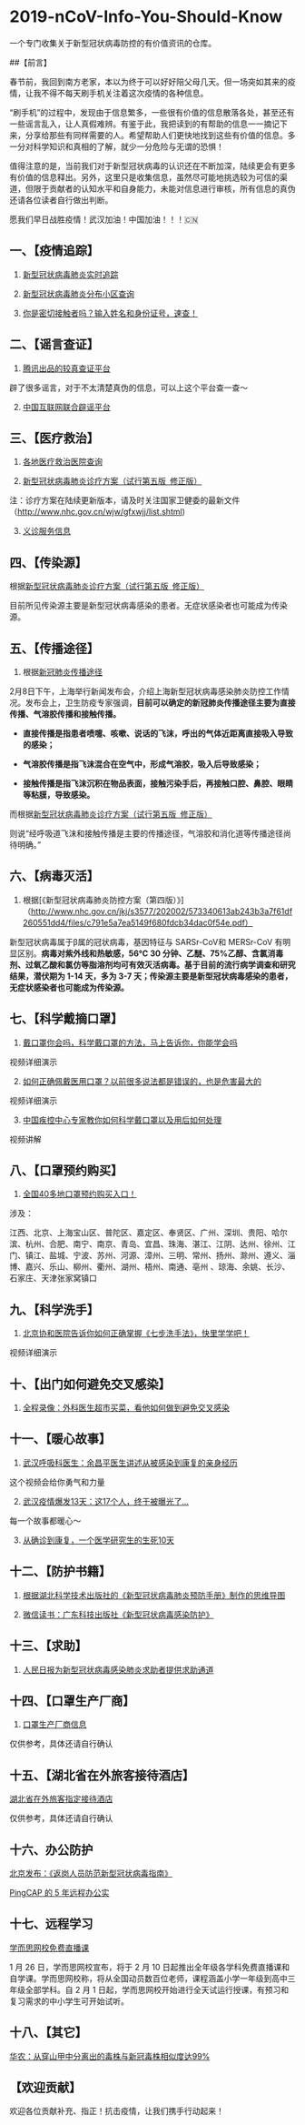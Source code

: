 # 2019-nCoV-Info-You-Should-Know

一个专门收集关于新型冠状病毒防控的有价值资讯的仓库。

##【前言】

春节前，我回到南方老家，本以为终于可以好好陪父母几天。但一场突如其来的疫情，让我不得不每天刷手机关注着这次疫情的各种信息。

“刷手机”的过程中，发现由于信息繁多，一些很有价值的信息散落各处，甚至还有一些谣言乱入，让人真假难辨。有鉴于此，我把读到的有帮助的信息一一摘记下来，分享给那些有同样需要的人。希望帮助人们更快地找到这些有价值的信息。多一分对科学知识和真相的了解，就少一分危险与无谓的恐惧！

值得注意的是，当前我们对于新型冠状病毒的认识还在不断加深，陆续更会有更多有价值的信息释出。另外，这里只是收集信息，虽然尽可能地挑选较为可信的渠道，但限于贡献者的认知水平和自身能力，未能对信息进行审核，所有信息的真伪还请各位读者自行做出判断。

愿我们早日战胜疫情！武汉加油！中国加油！！！🇨🇳

## 一、【疫情追踪】

1. [新型冠状病毒肺炎实时追踪](https://news.qq.com/zt2020/page/feiyan.htm)

2. [新型冠状病毒肺炎分布小区查询](https://ncov.html5.qq.com/community?channelid=85)

3. [你是密切接触者吗？输入姓名和身份证号，速查！](https://mp.weixin.qq.com/s/GKoS_u57lUI_kBUteB3xHw)

## 二、【谣言查证】

1. [腾讯出品的较真查证平台](https://vp.fact.qq.com/home) 

辟了很多谣言，对于不太清楚真伪的信息，可以上这个平台查一查～

2. [中国互联网联合辟谣平台](http://www.piyao.org.cn/)

## 三、【医疗救治】

1. [各地医疗救治医院查询](https://news.qq.com/zt2020/page/feiyan.htm#prevent)

2. [新型冠状病毒肺炎诊疗方案（试行第五版 修正版）](http://www.nhc.gov.cn/yzygj/s7653p/202002/d4b895337e19445f8d728fcaf1e3e13a/files/ab6bec7f93e64e7f998d802991203cd6.pdf)

注：诊疗方案在陆续更新版本，请及时关注国家卫健委的最新文件（http://www.nhc.gov.cn/wjw/gfxwjj/list.shtml)

3. [义诊服务信息](https://shimo.im/sheets/JgXjYCJJTRQxJ3GP/MODOC)

## 四、【传染源】

根据[新型冠状病毒肺炎诊疗方案（试行第五版 修正版）](http://www.nhc.gov.cn/yzygj/s7653p/202002/d4b895337e19445f8d728fcaf1e3e13a/files/ab6bec7f93e64e7f998d802991203cd6.pdf)

目前所见传染源主要是新型冠状病毒感染的患者。无症状感染者也可能成为传染源。

## 五、【传播途径】

1. 根据[新冠肺炎传播途径](https://www.thepaper.cn/newsDetail_forward_5862601)

2月8日下午，上海举行新闻发布会，介绍上海新型冠状病毒感染肺炎防控工作情况。发布会上，卫生防疫专家强调，**目前可以确定的新冠肺炎传播途径主要为直接传播、气溶胶传播和接触传播。**

- **直接传播是指患者喷嚏、咳嗽、说话的飞沫，呼出的气体近距离直接吸入导致的感染；**

- **气溶胶传播是指飞沫混合在空气中，形成气溶胶，吸入后导致感染；**

- **接触传播是指飞沫沉积在物品表面，接触污染手后，再接触口腔、鼻腔、眼睛等粘膜，导致感染。**

而根据[新型冠状病毒肺炎诊疗方案（试行第五版 修正版）](http://www.nhc.gov.cn/yzygj/s7653p/202002/d4b895337e19445f8d728fcaf1e3e13a/files/ab6bec7f93e64e7f998d802991203cd6.pdf)

则说“经呼吸道飞沫和接触传播是主要的传播途径，气溶胶和消化道等传播途径尚待明确。”

## 六、【病毒灭活】

1. 根据[《新型冠状病毒肺炎防控方案（第四版）》]（http://www.nhc.gov.cn/jkj/s3577/202002/573340613ab243b3a7f61df260551dd4/files/c791e5a7ea5149f680fdcb34dac0f54e.pdf）

新型冠状病毒属于β属的冠状病毒，基因特征与 SARSr-CoV和 MERSr-CoV 有明显区别。**病毒对紫外线和热敏感，56℃ 30 分钟、乙醚、75%乙醇、含氯消毒剂、过氧乙酸和氯仿等脂溶剂均可有效灭活病毒。基于目前的流行病学调查和研究结果，潜伏期为 1-14 天，多为 3-7 天；传染源主要是新型冠状病毒感染的患者，无症状感染者也可能成为传染源。**

## 七、【科学戴摘口罩】

1. [戴口罩你会吗，科学戴口罩的方法，马上告诉你，你能学会吗](https://www.bilibili.com/video/av85691105/)

视频详细演示

2. [如何正确佩戴医用口罩？以前很多说法都是错误的，也是危害最大的](https://www.bilibili.com/video/av84657014?from=search&seid=11369418844995537302)

视频详细演示

3. [中国疾控中心专家教你如何科学戴口罩以及用后如何处理](http://www.tielingxian.gov.cn/tltlx/zt/qlkjxxgzbdyq35/fykp38/874250/index.html)

视频讲解

## 八、【口罩预约购买】

1. [全国40多地口罩预约购买入口！](https://mp.weixin.qq.com/s/yPGWKiB4pRBk3UInpAfmMw)

涉及：

江西、北京、上海宝山区、普陀区、嘉定区、奉贤区、广州、深圳、贵阳、哈尔滨、杭州、合肥、南宁、南京、青岛、宜昌、珠海、湛江、江阴、达州、徐州、江门、镇江、盐城、宁波、苏州、河源、漳州、三明、常州、扬州、滁州、遵义、淄博、嘉兴、乐山、柳州、衢州、湖州、梧州、南通、亳州
、琼海、余姚、长沙、石家庄、天津张家窝镇口

## 九、【科学洗手】

1. [北京协和医院告诉你如何正确掌握《七步洗手法》，快里学学吧！](https://haokan.baidu.com/v?vid=4642099764798352078&pd=bjh&fr=bjhauthor&type=video)

视频详细演示

## 十、【出门如何避免交叉感染】

1. [全程录像：外科医生超市买菜，看他如何做到避免交叉感染](https://baijiahao.baidu.com/s?id=1658025971555241069&wfr=spider&for=pc)

## 十一、【暖心故事】

1. [武汉呼吸科医生：余昌平医生讲述从被感染到康复的亲身经历](https://www.bilibili.com/video/av86989861/?redirectFrom=h5)

这个视频会给你勇气和力量

2. [武汉疫情爆发13天：这17个人，终于被曝光了...](https://mp.weixin.qq.com/s/3yYFpdSFTosPZYpqhFLYjQ)

每一个故事都暖心～

3. [从确诊到康复，一个医学研究生的生死10天](https://mp.weixin.qq.com/s/N1jDooSKnf2dJrDaHoqCWA)

## 十二、【防护书籍】

1. [根据湖北科学技术出版社的《新型冠状病毒肺炎预防手册》制作的思维导图](https://www.processon.com/view/5e2d2e8ee4b0781d52af66e3?fromnew=1#map)

2. [微信读书：广东科技出版社《新型冠状病毒感染防护》](https://weread.qq.com/web/reader/5b232b8071a8e5585b2b5a3kc81322c012c81e728d9d180)

## 十三、【求助】

1. [人民日报为新型冠状病毒感染肺炎求助者提供求助通道](https://activity.peopleapp.com/qiuzhutongdao/?from=timeline&isappinstalled=0)

## 十四、【口罩生产厂商】

1. [口罩生产厂商信息](https://shimo.im/sheets/pchvJ6ddyRHHdXtv/MODOC)

仅供参考，具体还请自行确认

## 十五、【湖北省在外旅客接待酒店】

[湖北省在外旅客指定接待酒店](https://wh.opensource-service.cn/#/travel_hotel)

仅供参考，具体还请自行确认

## 十六、办公防护

[北京发布：《返岗人员防范新型冠状病毒指南》](https://mp.weixin.qq.com/s/nmKBMNB_Ta8d5uIO-kGhmA)

[PingCAP 的 5 年远程办公实](https://www.infoq.cn/article/3zMtchlVWg7EfIfg9jjo)

## 十七、远程学习

[学而思网校免费直播课](https://h5.xueersi.com/5e3263d969b74b44102d3b29.html)

1 月 26 日，学而思网校宣布，将于 2 月 10 日起推出全年级各学科免费直播课和自学课。学而思网校称，将从全国动员数百位老师，课程涵盖小学一年级到高中三年级全部学科。自 2 月 1 日起，学而思网校开始进行全天试运行授课，有预习和复习需求的中小学生可开始试听。

## 十八、【其它】

[华农：从穿山甲中分离出的毒株与新冠毒株相似度达99%](https://static.cdsb.com/micropub/Articles/202002/6edaa2602ee58414f8f7071d545f0bb9.html?wxopenid=oBCTzjnukE_pcDcPiEbljIZEEgd0&from=timeline)

## 【欢迎贡献】

欢迎各位贡献补充、指正！抗击疫情，让我们携手行动起来！
